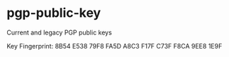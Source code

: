 # pgp-public-key
Current and legacy PGP public keys

Key Fingerprint: 8B54 E538 79F8 FA5D A8C3  F17F C73F F8CA 9EE8 1E9F
